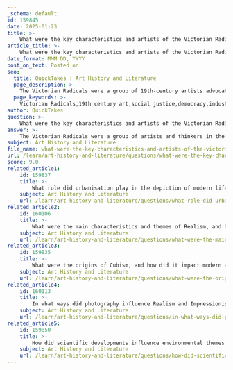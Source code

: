 ```yaml
---
_schema: default
id: 159845
date: 2025-01-23
title: >-
    What were the key characteristics and artists of the Victorian Radicals, and how did they respond to the social and political context of their time?
article_title: >-
    What were the key characteristics and artists of the Victorian Radicals, and how did they respond to the social and political context of their time?
date_format: MMM DD, YYYY
post_on_text: Posted on
seo:
  title: QuickTakes | Art History and Literature
  page_description: >-
    The Victorian Radicals were a group of 19th-century artists advocating for social justice and reform in response to industrialization, characterized by a rejection of conventional aesthetics, an emphasis on craftsmanship, and a focus on contemporary life.
  page_keywords: >-
    Victorian Radicals,19th century art,social justice,democracy,industrialization,class struggles,Arts and Crafts Movement,Pre-Raphaelite Brotherhood,Dante Gabriel Rossetti,John Everett Millais,William Holman Hunt,Edward Burne-Jones,William Morris,social reform,political engagement
author: QuickTakes
question: >-
    What were the key characteristics and artists of the Victorian Radicals, and how did they respond to the social and political context of their time?
answer: >-
    The Victorian Radicals were a group of artists and thinkers in the 19th century who responded to the social and political upheavals of their time, particularly in the context of industrialization, class struggles, and the quest for social reform. This movement was characterized by a commitment to social justice, democracy, and a critique of the prevailing artistic norms and societal values.\n\n### Key Characteristics of Victorian Radicals:\n\n1. **Social and Political Engagement**: The Victorian Radicals were deeply influenced by the political climate of their time, which included movements for reform and democracy. They sought to address social issues through their art, often reflecting the struggles of the working class and advocating for change.\n\n2. **Rejection of Conventional Aesthetics**: They moved away from the traditional academic styles of painting, embracing a more personal and expressive approach. This included a focus on realism and the depiction of contemporary life, as opposed to historical or mythological subjects.\n\n3. **Emphasis on Craft and Design**: Many Victorian Radicals, particularly those associated with the Arts and Crafts Movement, believed in the importance of craftsmanship and the integration of art into everyday life. They sought to elevate decorative arts and design, emphasizing the value of handmade objects.\n\n4. **Exploration of Themes of Nature and Humanity**: Their works often featured themes of nature, the human condition, and the impact of industrialization on society. They aimed to capture the beauty of the natural world while also critiquing the dehumanizing effects of industrial progress.\n\n### Key Artists:\n\n- **Dante Gabriel Rossetti**: A founding member of the Pre-Raphaelite Brotherhood, Rossetti's work often explored themes of love, beauty, and the human experience, characterized by rich colors and intricate detail.\n  \n- **John Everett Millais**: Another Pre-Raphaelite, Millais is known for his detailed and vivid paintings that often depicted scenes from literature and nature, challenging the conventions of his time.\n\n- **William Holman Hunt**: His works often contained moral and religious themes, reflecting his interest in the spiritual and social issues of the Victorian era.\n\n- **Edward Burne-Jones**: Known for his romantic and mythical subjects, Burne-Jones's work was influential in the development of the Arts and Crafts Movement.\n\n- **William Morris**: A key figure in the Arts and Crafts Movement, Morris advocated for social reform through art and design, emphasizing the importance of craftsmanship and the beauty of everyday objects.\n\n### Response to Social and Political Context:\n\nThe Victorian Radicals emerged during a time of significant social change, marked by the Industrial Revolution, which brought about urbanization, class disparities, and a growing working-class movement. They responded to these changes by:\n\n- **Critiquing Industrialization**: Many artists expressed their discontent with the industrial landscape and its impact on society, advocating for a return to nature and traditional craftsmanship.\n\n- **Promoting Social Reform**: Their art often served as a vehicle for social commentary, highlighting issues such as poverty, labor rights, and the need for political reform.\n\n- **Engaging with Literature and Politics**: The Victorian Radicals were part of a broader cultural movement that included writers and thinkers who sought to challenge the status quo and promote progressive ideas.\n\nIn summary, the Victorian Radicals were a significant force in the art world of the 19th century, using their work to engage with and respond to the pressing social and political issues of their time. Their legacy continues to influence contemporary discussions about the role of art in society and the importance of social responsibility in artistic practice.
subject: Art History and Literature
file_name: what-were-the-key-characteristics-and-artists-of-the-victorian-radicals-and-how-did-they-respond-to-the-social-and-political-context-of-their-time.md
url: /learn/art-history-and-literature/questions/what-were-the-key-characteristics-and-artists-of-the-victorian-radicals-and-how-did-they-respond-to-the-social-and-political-context-of-their-time
score: 9.0
related_article1:
    id: 159837
    title: >-
        What role did urbanisation play in the depiction of modern life in art, and how was the modern city represented?
    subject: Art History and Literature
    url: /learn/art-history-and-literature/questions/what-role-did-urbanisation-play-in-the-depiction-of-modern-life-in-art-and-how-was-the-modern-city-represented
related_article2:
    id: 160106
    title: >-
        What were the main characteristics and themes of Realism, and how did they reflect the social and historical context of the time?
    subject: Art History and Literature
    url: /learn/art-history-and-literature/questions/what-were-the-main-characteristics-and-themes-of-realism-and-how-did-they-reflect-the-social-and-historical-context-of-the-time
related_article3:
    id: 159835
    title: >-
        What were the origins of Cubism, and how did it impact modern art?
    subject: Art History and Literature
    url: /learn/art-history-and-literature/questions/what-were-the-origins-of-cubism-and-how-did-it-impact-modern-art
related_article4:
    id: 160113
    title: >-
        In what ways did photography influence Realism and Impressionism, and how did it challenge traditional art forms?
    subject: Art History and Literature
    url: /learn/art-history-and-literature/questions/in-what-ways-did-photography-influence-realism-and-impressionism-and-how-did-it-challenge-traditional-art-forms
related_article5:
    id: 159850
    title: >-
        How did scientific developments influence environmental themes in Victorian art?
    subject: Art History and Literature
    url: /learn/art-history-and-literature/questions/how-did-scientific-developments-influence-environmental-themes-in-victorian-art
---
```


&nbsp;